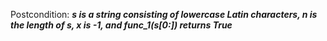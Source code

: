 Postcondition: ***s is a string consisting of lowercase Latin characters, n is the length of s, x is -1, and func_1(s[0:]) returns True***